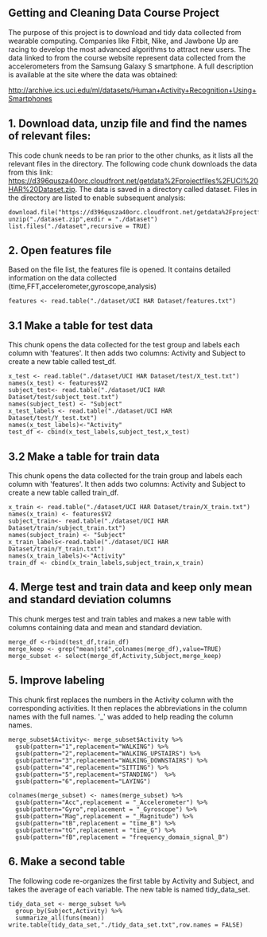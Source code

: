 ## Getting and Cleaning Data Course Project
The purpose of this project is to download and tidy data collected from wearable computing. Companies like Fitbit, Nike, and Jawbone Up are racing to develop the most advanced algorithms to attract new users. The data linked to from the course website represent data collected from the accelerometers from the Samsung Galaxy S smartphone. A full description is available at the site where the data was obtained:

http://archive.ics.uci.edu/ml/datasets/Human+Activity+Recognition+Using+Smartphones

## 1. Download data, unzip file and find the names of relevant files:
This code chunk needs to be ran prior to the other chunks, as it lists all the relevant files in the directory. The following code chunk downloads the data from this link: https://d396qusza40orc.cloudfront.net/getdata%2Fprojectfiles%2FUCI%20HAR%20Dataset.zip. The data is saved in a directory called dataset. Files in the directory are listed to enable subsequent analysis:

```{r}
download.file("https://d396qusza40orc.cloudfront.net/getdata%2Fprojectfiles%2FUCI%20HAR%20Dataset.zip",destfile="./dataset.zip")
unzip("./dataset.zip",exdir = "./dataset")
list.files("./dataset",recursive = TRUE)
```


## 2. Open features file
Based on the file list, the features file is opened. It contains detailed information on the data collected (time,FFT,accelerometer,gyroscope,analysis) 
```{r}
features <- read.table("./dataset/UCI HAR Dataset/features.txt")
```

## 3.1 Make a table for test data
This chunk opens the data collected for the test group and labels each column with 'features'. It then adds two columns: Activity and Subject to create a new table called test_df.

```{r}
x_test <- read.table("./dataset/UCI HAR Dataset/test/X_test.txt")
names(x_test) <- features$V2
subject_test<- read.table("./dataset/UCI HAR Dataset/test/subject_test.txt")
names(subject_test) <- "Subject"
x_test_labels <- read.table("./dataset/UCI HAR Dataset/test/Y_test.txt")
names(x_test_labels)<-"Activity"
test_df <- cbind(x_test_labels,subject_test,x_test)
```

## 3.2 Make a table for train data
This chunk opens the data collected for the train group and labels each column with 'features'. It then adds two columns: Activity and Subject to create a new table called train_df.

```{r}
x_train <- read.table("./dataset/UCI HAR Dataset/train/X_train.txt")
names(x_train) <- features$V2
subject_train<- read.table("./dataset/UCI HAR Dataset/train/subject_train.txt")
names(subject_train) <- "Subject"
x_train_labels<-read.table("./dataset/UCI HAR Dataset/train/Y_train.txt")
names(x_train_labels)<-"Activity"
train_df <- cbind(x_train_labels,subject_train,x_train)
```

## 4. Merge test and train data and keep only mean and standard deviation columns
This chunk merges test and train tables and makes a new table with columns containing data and mean and standard deviation.

```{r}
merge_df <-rbind(test_df,train_df)
merge_keep <- grep("mean|std",colnames(merge_df),value=TRUE)
merge_subset <- select(merge_df,Activity,Subject,merge_keep)
```

## 5. Improve labeling
This chunk first replaces the numbers in the Activity column with the corresponding activities. It then replaces the abbreviations in the column names with the full names. '_' was added to help reading the column names.
```{r}
merge_subset$Activity<- merge_subset$Activity %>%
  gsub(pattern="1",replacement="WALKING") %>%
  gsub(pattern="2",replacement="WALKING_UPSTAIRS") %>%
  gsub(pattern="3",replacement="WALKING_DOWNSTAIRS") %>%
  gsub(pattern="4",replacement="SITTING") %>%
  gsub(pattern="5",replacement="STANDING")  %>%
  gsub(pattern="6",replacement="LAYING")
```


```{r}
colnames(merge_subset) <- names(merge_subset) %>%
  gsub(pattern="Acc",replacement = "_Accelerometer") %>%
  gsub(pattern="Gyro",replacement = "_Gyroscope") %>%
  gsub(pattern="Mag",replacement = "_Magnitude") %>%
  gsub(pattern="tB",replacement = "time_B") %>%
  gsub(pattern="tG",replacement = "time_G") %>%
  gsub(pattern="fB",replacement = "frequency_domain_signal_B") 
```

## 6. Make a second table
The following code re-organizes the first table by Activity and Subject, and takes the average of each variable. The new table is named tidy_data_set.

```{r}
tidy_data_set <- merge_subset %>%
  group_by(Subject,Activity) %>%
  summarize_all(funs(mean))
write.table(tidy_data_set,"./tidy_data_set.txt",row.names = FALSE)
```



